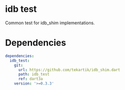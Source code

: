 # idb test

Common test for idb_shim implementations.

# Dependencies

```yaml
dependencies:
  idb_test:
    git:
      url: https://github.com/tekartik/idb_shim.dart
      path: idb_test
      ref: dart3a
    version: '>=0.3.3'
```